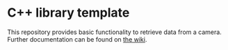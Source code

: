 # C++ library template

This repository provides basic functionality to retrieve data from a camera. Further documentation can be found on [the wiki](https://github.com/NHS-Sailbot/Camera/wiki).
